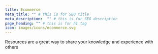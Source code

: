 ```yaml
---
title: Ecommerce
meta_title: "" # this is for SEO title
meta_description:  "" # this is for SEO description
page_heading: "" # this is for h1 tag
icon: images/icons/ecommerce.svg
---
```

Resources are a great way to share your knowledge and experience with others
